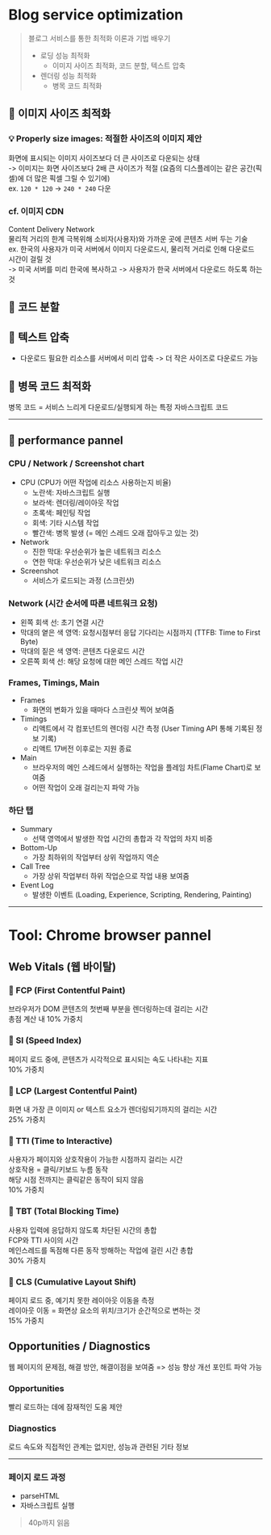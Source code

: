 # Blog service optimization

> 블로그 서비스를 통한 최적화 이론과 기법 배우기  
> - 로딩 성능 최적화
>   - 이미지 사이즈 최적화, 코드 분할, 텍스트 압축
> - 렌더링 성능 최적화
>   - 병목 코드 최적화

## 🔹 이미지 사이즈 최적화

### 💡 **Properly size images: 적절한 사이즈의 이미지 제안**  
화면에 표시되는 이미지 사이즈보다 더 큰 사이즈로 다운되는 상태  
-> 이미지는 화면 사이즈보다 2배 큰 사이즈가 적절  (요즘의 디스플레이는 같은 공간(픽셀)에 더 많은 픽셀 그릴 수 있기에)  
ex. `120 * 120` -> `240 * 240` 다운

### cf. 이미지 CDN

Content Delivery Network  
물리적 거리의 한계 극복위해 소비자(사용자)와 가까운 곳에 콘텐츠 서버 두는 기술  
ex. 한국의 사용자가 미국 서버에서 이미지 다운로드시, 물리적 거리로 인해 다운로드 시간이 걸릴 것  
-> 미국 서버를 미리 한국에 복사하고 -> 사용자가 한국 서버에서 다운로드 하도록 하는 것

## 🔹 코드 분할


## 🔹 텍스트 압축

- 다운로드 필요한 리소스를 서버에서 미리 압축 -> 더 작은 사이즈로 다운로드 가능


## 🔹 병목 코드 최적화

병목 코드 = 서비스 느리게 다운로드/실행되게 하는 특정 자바스크립트 코드

---

## 🔎 performance pannel

### CPU / Network / Screenshot chart

- CPU (CPU가 어떤 작업에 리소스 사용하는지 비율)
  - 노란색: 자바스크립트 실행
  - 보라색: 렌더링/레이아웃 작업
  - 초록색: 페인팅 작업
  - 회색: 기타 시스템 작업
  - 빨간색: 병목 발생 (= 메인 스레드 오래 잡아두고 있는 것)
- Network
  - 진한 막대: 우선순위가 높은 네트워크 리소스
  - 연한 막대: 우선순위가 낮은 네트워크 리소스
- Screenshot
  - 서비스가 로드되는 과정 (스크린샷)

### Network (시간 순서에 따른 네트워크 요청)

- 왼쪽 회색 선: 초기 연결 시간
- 막대의 옅은 색 영역: 요청시점부터 응답 기다리는 시점까지 (TTFB: Time to First Byte)
- 막대의 짙은 색 영역: 콘텐츠 다운로드 시간
- 오른쪽 회색 선: 해당 요청에 대한 메인 스레드 작업 시간

### Frames, Timings, Main

- Frames
  - 화면의 변화가 있을 때마다 스크린샷 찍어 보여줌
- Timings
  - 리액트에서 각 컴포넌트의 렌더링 시간 측정 (User Timing API 통해 기록된 정보 기록)
  - 리액트 17버전 이후로는 지원 종료
- Main
  - 브라우저의 메인 스레드에서 실행하는 작업을 플레임 차트(Flame Chart)로 보여줌
  - 어떤 작업이 오래 걸리는지 파악 가능

### 하단 탭

- Summary
  - 선택 영역에서 발생한 작업 시간의 총합과 각 작업의 차지 비중
- Bottom-Up
  - 가장 최하위의 작업부터 상위 작업까지 역순
- Call Tree
  - 가장 상위 작업부터 하위 작업순으로 작업 내용 보여줌
- Event Log
  - 발생한 이벤트 (Loading, Experience, Scripting, Rendering, Painting) 

---

# Tool: Chrome browser pannel

## Web Vitals (웹 바이탈)

### 📍 FCP (First Contentful Paint)

브라우저가 DOM 콘텐츠의 첫번째 부분을 렌더링하는데 걸리는 시간  
총점 계산 내 10% 가중치

### 📍 SI (Speed Index)

페이지 로드 중에, 콘텐츠가 시각적으로 표시되는 속도 나타내는 지표  
10% 가중치

### 📍 LCP (Largest Contentful Paint)

화면 내 가장 큰 이미지 or 텍스트 요소가 렌더링되기까지의 걸리는 시간  
25% 가중치

### 📍 TTI (Time to Interactive)

사용자가 페이지와 상호작용이 가능한 시점까지 걸리는 시간  
상호작용 = 클릭/키보드 누름 동작  
해당 시점 전까지는 클릭같은 동작이 되지 않음  
10% 가중치

### 📍 TBT (Total Blocking Time)

사용자 입력에 응답하지 않도록 차단된 시간의 총합  
FCP와 TTI 사이의 시간  
메인스레드를 독점해 다른 동작 방해하는 작업에 걸린 시간 총합  
30% 가중치

### 📍 CLS (Cumulative Layout Shift)

페이지 로드 중, 예기치 못한 레이아웃 이동을 측정  
레이아웃 이동 = 화면상 요소의 위치/크기가 순간적으로 변하는 것  
15% 가중치

## Opportunities / Diagnostics

웹 페이지의 문제점, 해결 방안, 해결이점을 보여줌 => 성능 향상 개선 포인트 파악 가능

### Opportunities

빨리 로드하는 데에 잠재적인 도움 제안

### Diagnostics

로드 속도와 직접적인 관계는 없지만, 성능과 관련된 기타 정보

---

### 페이지 로드 과정

- parseHTML
- 자바스크립트 실행


> 40p까지 읽음
